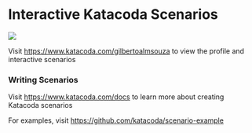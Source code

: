 # Interactive Katacoda Scenarios

[![](http://shields.katacoda.com/katacoda/gilbertoalmsouza/count.svg)](https://www.katacoda.com/gilbertoalmsouza "Get your profile on Katacoda.com")

Visit https://www.katacoda.com/gilbertoalmsouza to view the profile and interactive scenarios

### Writing Scenarios
Visit https://www.katacoda.com/docs to learn more about creating Katacoda scenarios

For examples, visit https://github.com/katacoda/scenario-example
